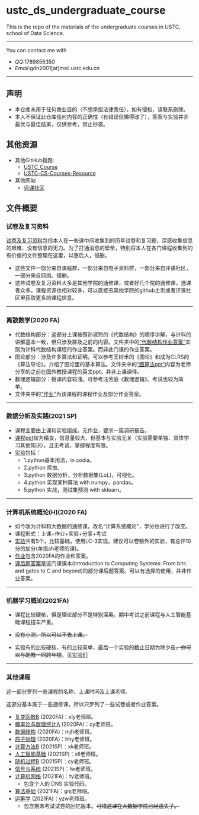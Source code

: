 # ustc_ds_undergraduate_course
This is the repo of the materials of the undergraduate courses in USTC, school of Data Science.

----
You can contact me with

- *QQ*:1789856350 
- *Email*:gdn2001[at]mail.ustc.edu.cn

----


## 声明

- 本仓库未用于任何商业目的（不想承担法律责任），如有侵权，请联系删除。
- 本人不保证此仓库任何内容的正确性（有错误但懒得改了），答案与实验并非最优与最佳结果，仅供参考，禁止抄袭。


## 其他资源

- 其他GitHub指路:
	- [USTC_Course](https://github.com/USTC-Resource/USTC-Course)
	- [USTC-CS-Courses-Resource](https://github.com/ustcwpz/USTC-CS-Courses-Resource)
- 其他网站
	- [评课社区](https://www.icourse.club/)



## 文件概要
### 试卷及复习资料

[试卷及复习资料](./试卷及复习资料)包括本人在一些课中间收集到的历年试卷和复习题，深感收集信息的艰难、没有信息的无力。为了打通消息的壁垒，特别将本人在各门课程收集到的有价值的文件整理在这里，以惠后人，侵删。

- 这些文件一部分来自课程群，一部分来自电子资料群，一部分来自评课社区，一部分来自网络。侵删。
- 这些试卷及复习资料大多是其他学院的通修课，或者好几个院的通修课，选课者众多，课程资源也相对较多，可以直接去其他学院的github主页或者评课社区里获取更多的课程信息。



----

### 离散数学(2020 FA)
- 代数结构部分：这部分上课按照孙淑玲的《代数结构》的顺序讲解，与计科的讲解基本一致，但只涉及群及之前的内容。文件夹中的[“代数结构作业答案”](./离散数学/代数结构作业答案)实则为计科代数结构课程的作业答案。而非此门课的作业答案。
- 图论部分：涉及许多算法和证明。可以参考王树禾的《图论》和成为CLRS的《算法导论》。介绍了图论里的基本算法。文件夹中的[“图算法ppt”](./离散数学/图算法ppt)内容为老师分享的之前在国外教授课程的英文ppt。并非上课课件。
- 数理逻辑部分：授课内容较浅。可参考汪芳庭《数理逻辑》。考试也较为简单。
- 文件夹中的["作业"](./离散数学/作业)为该课程的课程作业及部分作业答案。

----

### 数据分析及实践(2021 SP)
- 课程主要由上课和实验组成。无作业，要求一篇调研报告。
- [课程ppt](./数据分析及实践/课件)较为精良，信息量较大，但基本与实验无关（实验需要单独、具体学习其他知识），且无考试，掌握程度有限。
- [实验](./数据分析及实践/实验)包括：
	- 1.python基本用法，in codia。
	- 2.python 爬虫。
	- 3.python 数据分析，分析数据集(LoL)，可视化。
	- 4.python 实现某种算法 with numpy，pandas。
	- 5.python 实战，测试集预测 with sklearn。


----

### 计算机系统概论(H)(2020 FA)

- 如今改为计科和大数据的通修课，改名“计算系统概论”，学分也进行了改变。
- 课程形式：上课+作业+实验+分享+考试
- [实验](./计算机系统概论/lab)共有5个，比较基础，使用LC-3实现。建议可以卷额外的实验，有总评10分的加分(单指ah老师的课)。
- [作业](./计算机系统概论/作业)包含2020FA的作业和答案。
- [课后题答案](./计算机系统概论/课后题答案)是这门课课本(Introduction to Computing Systems: From bits and gates to C and beyond)的部分课后题答案。可以有选择的使用，并非作业答案。

----

### 机器学习概论(2021FA)

- 课程比较硬核，但是理论部分不是特别深奥。期中考试之前课程与人工智能基础课程撞车严重。
- ~~没有小测，所以可以不去上课。~~

- 实验有的比较硬核，有的比较简单，最后一个实验的截止日期为除夕夜~~，你可以与助教一同跨年捏~~。见[实验们](./机器学习概论)

----

### 其他课程

这一部分罗列一些课程的名称、上课时间及上课老师。

这部分基本属于一些通修课，所以只罗列了一些试卷或者作业答案。

- [复变函数B](./试卷及复习资料/复变函数) (2020FA)：xly老师班。
- [概率论与数理统计A](./试卷及复习资料/概率论与数理统计) (2020FA)：cy老师班。
- [数据结构](./试卷及复习资料/数据结构) (2020FA)：mjh老师班。
- [原子物理](./试卷及复习资料/原子物理) (2020FA)：hhy老师班。
- [计算方法B](./试卷及复习资料/计算方法) (2021SP)：xk老师班。
- [人工智能基础](./试卷及复习资料/人工智能基础) (2021SP)：xll老师班。
- [随机过程B](./试卷及复习资料/随机过程) (2021SP)：cy老师班。
- [信号与系统](./试卷及复习资料/信号与系统) (2021SP)：lw老师班。
- [计算机网络](./试卷及复习资料/计算机网络) (2021FA)：ty老师班。
  - 包含个人的 DNS 实验代码。
- [算法基础](./试卷及复习资料/算法基础) (2021FA)：gnj老师班。
- [运筹学](./试卷及复习资料/运筹学) (2021FA)：yzw老师班。
  - 包含期末考试试卷的回忆版本。~~可惜这课在大数据学院已经遗失了。~~